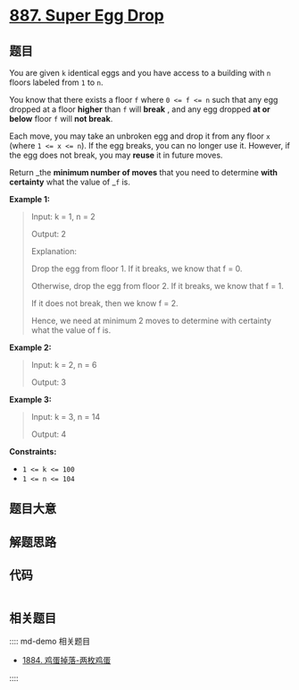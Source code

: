 # [887. Super Egg Drop](https://leetcode.com/problems/super-egg-drop/)

## 题目

You are given `k` identical eggs and you have access to a building with `n`
floors labeled from `1` to `n`.

You know that there exists a floor `f` where `0 <= f <= n` such that any egg
dropped at a floor **higher** than `f` will **break** , and any egg dropped
**at or below** floor `f` will **not break**.

Each move, you may take an unbroken egg and drop it from any floor `x` (where
`1 <= x <= n`). If the egg breaks, you can no longer use it. However, if the
egg does not break, you may **reuse** it in future moves.

Return _the **minimum number of moves** that you need to determine **with
certainty** what the value of _`f` is.



**Example 1:**

> Input: k = 1, n = 2
> 
> Output: 2
> 
> Explanation:
> 
> Drop the egg from floor 1. If it breaks, we know that f = 0.
> 
> Otherwise, drop the egg from floor 2. If it breaks, we know that f = 1.
> 
> If it does not break, then we know f = 2.
> 
> Hence, we need at minimum 2 moves to determine with certainty what the value of f is.

**Example 2:**

> Input: k = 2, n = 6
> 
> Output: 3

**Example 3:**

> Input: k = 3, n = 14
> 
> Output: 4

**Constraints:**

  * `1 <= k <= 100`
  * `1 <= n <= 104`


## 题目大意

## 解题思路

## 代码

```javascript

```

## 相关题目

:::: md-demo 相关题目
- [1884. 鸡蛋掉落-两枚鸡蛋](https://leetcode.com/problems/egg-drop-with-2-eggs-and-n-floors)

::::
